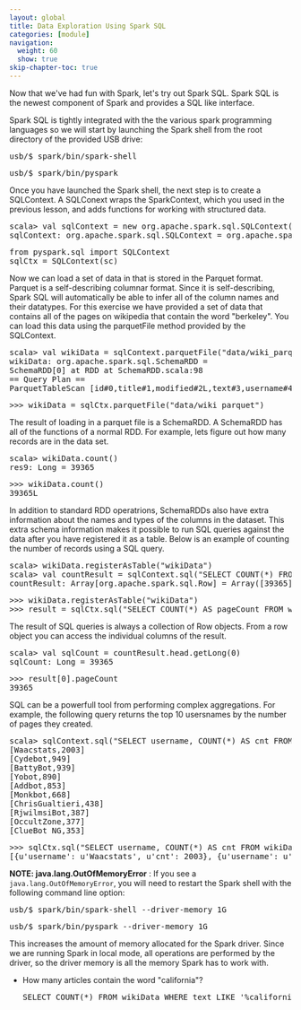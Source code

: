 ```yaml
---
layout: global
title: Data Exploration Using Spark SQL
categories: [module]
navigation:
  weight: 60
  show: true
skip-chapter-toc: true
---
```


Now that we've had fun with Spark, let's try out Spark SQL. Spark SQL is the newest component of Spark and provides a SQL like interface.

Spark SQL is tightly integrated with the the various spark programming languages so we will start by launching the Spark shell from the root directory of the provided USB drive:

<div class="codetabs">
<div data-lang="scala" markdown="1">
<pre class="prettyprint lang-bsh">
usb/$ spark/bin/spark-shell</pre>
</div>
<div data-lang="python" markdown="1">
<pre class="prettyprint lang-bsh">
usb/$ spark/bin/pyspark</pre>
</div>
</div>


Once you have launched the Spark shell, the next step is to create a SQLContext.  A SQLConext wraps the SparkContext, which you used in the previous lesson, and adds functions for working with structured data.

<div class="codetabs">
<div data-lang="scala" markdown="1">
<pre class="prettyprint lang-bsh">
scala> val sqlContext = new org.apache.spark.sql.SQLContext(sc)
sqlContext: org.apache.spark.sql.SQLContext = org.apache.spark.sql.SQLContext@52955821
</pre>
</div>
<div data-lang="python" markdown="1">
<pre class="prettyprint lang-bsh">
from pyspark.sql import SQLContext
sqlCtx = SQLContext(sc)</pre>
</div>
</div>

Now we can load a set of data in that is stored in the Parquet format.  Parquet is a self-describing columnar format.  Since it is self-describing, Spark SQL will automatically be able to infer all of the column names and their datatypes.  For this exercise we have provided a set of data that contains all of the pages on wikipedia that contain the word "berkeley".  You can load this data using the parquetFile method provided by the SQLContext.

<div class="codetabs">
<div data-lang="scala" markdown="1">
<pre class="prettyprint lang-bsh">
scala> val wikiData = sqlContext.parquetFile("data/wiki_parquet")
wikiData: org.apache.spark.sql.SchemaRDD = 
SchemaRDD[0] at RDD at SchemaRDD.scala:98
== Query Plan ==
ParquetTableScan [id#0,title#1,modified#2L,text#3,username#4], (ParquetRelation data/wiki_parquet), []
</pre>
</div>
<div data-lang="python" markdown="1">
<pre class="prettyprint lang-bsh">
>>> wikiData = sqlCtx.parquetFile("data/wiki_parquet")
</pre>
</div>
</div>

The result of loading in a parquet file is a SchemaRDD.  A SchemaRDD has all of the functions of a normal RDD.  For example, lets figure out how many records are in the data set.

<div class="codetabs">
<div data-lang="scala" markdown="1">
<pre class="prettyprint lang-bsh">
scala> wikiData.count()
res9: Long = 39365
</pre>
</div>
<div data-lang="python" markdown="1">
<pre class="prettyprint lang-bsh">
>>> wikiData.count()
39365L
</pre>
</div>
</div>

In addition to standard RDD operatrions, SchemaRDDs also have extra information about the names and types of the columns in the dataset.  This extra schema information makes it possible to run SQL queries against the data after you have registered it as a table.  Below is an example of counting the number of records using a SQL query.

<div class="codetabs">
<div data-lang="scala" markdown="1">
<pre class="prettyprint lang-bsh">
scala> wikiData.registerAsTable("wikiData")
scala> val countResult = sqlContext.sql("SELECT COUNT(*) FROM wikiData").collect()
countResult: Array[org.apache.spark.sql.Row] = Array([39365])
</pre>
</div>
<div data-lang="python" markdown="1">
<pre class="prettyprint lang-bsh">
>>> wikiData.registerAsTable("wikiData")
>>> result = sqlCtx.sql("SELECT COUNT(*) AS pageCount FROM wikiData").collect()
</pre>
</div>
</div>

The result of SQL queries is always a collection of Row objects.  From a row object you can access the individual columns of the result.

<div class="codetabs">
<div data-lang="scala" markdown="1">
<pre class="prettyprint lang-bsh">
scala> val sqlCount = countResult.head.getLong(0)
sqlCount: Long = 39365
</pre>
</div>
<div data-lang="python" markdown="1">
<pre class="prettyprint lang-bsh">
>>> result[0].pageCount
39365</pre>
</div>
</div>

SQL can be a powerfull tool from performing complex aggregations.  For example, the following query returns the top 10 usersnames by the number of pages they created.

<div class="codetabs">
<div data-lang="scala" markdown="1">
<pre class="prettyprint lang-bsh">
scala> sqlContext.sql("SELECT username, COUNT(*) AS cnt FROM wikiData WHERE username <> '' GROUP BY username ORDER BY cnt DESC LIMIT 10").collect().foreach(println)
[Waacstats,2003]
[Cydebot,949]
[BattyBot,939]
[Yobot,890]
[Addbot,853]
[Monkbot,668]
[ChrisGualtieri,438]
[RjwilmsiBot,387]
[OccultZone,377]
[ClueBot NG,353]
</pre>
</div>
<div data-lang="python" markdown="1">
<pre class="prettyprint lang-bsh">
>>> sqlCtx.sql("SELECT username, COUNT(*) AS cnt FROM wikiData WHERE username <> '' GROUP BY username ORDER BY cnt DESC LIMIT 10").collect()
[{u'username': u'Waacstats', u'cnt': 2003}, {u'username': u'Cydebot', u'cnt': 949}, {u'username': u'BattyBot', u'cnt': 939}, {u'username': u'Yobot', u'cnt': 890}, {u'username': u'Addbot', u'cnt': 853}, {u'username': u'Monkbot', u'cnt': 668}, {u'username': u'ChrisGualtieri', u'cnt': 438}, {u'username': u'RjwilmsiBot', u'cnt': 387}, {u'username': u'OccultZone', u'cnt': 377}, {u'username': u'ClueBot NG', u'cnt': 353}]</pre>
</div>
</div>

__NOTE: java.lang.OutOfMemoryError__ : If you see a `java.lang.OutOfMemoryError`, you will need to restart the Spark shell with the following command line option:

<div class="codetabs">
<div data-lang="scala" markdown="1">
<pre class="prettyprint lang-bsh">
usb/$ spark/bin/spark-shell --driver-memory 1G</pre>
</div>
<div data-lang="python" markdown="1">
<pre class="prettyprint lang-bsh">
usb/$ spark/bin/pyspark --driver-memory 1G</pre>
</div>
</div>

This increases the amount of memory allocated for the Spark driver. Since we are running Spark in local mode, all operations are performed by the driver, so the driver memory is all the memory Spark has to work with.

- How many articles contain the word "california"?

   <div class="solution" markdown="1">
   <pre class="prettyprint lang-sql">SELECT COUNT(*) FROM wikiData WHERE text LIKE '%california%'</pre>
   </div>

